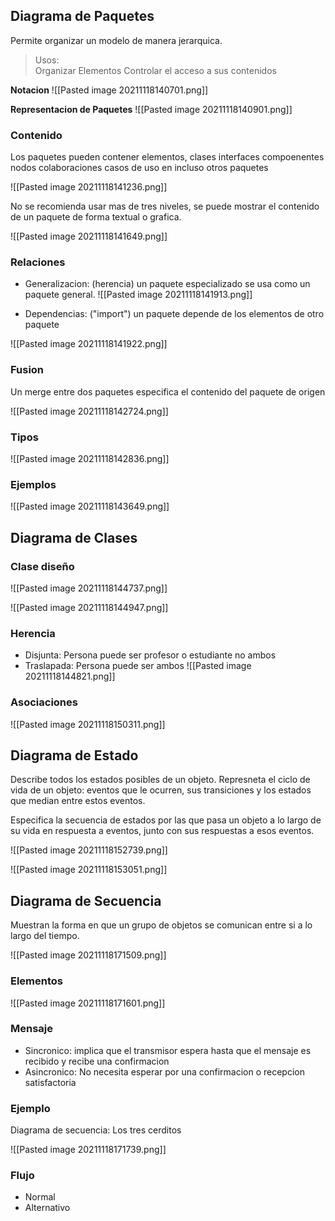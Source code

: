 ## Diagrama de Paquetes
Permite organizar un modelo de manera jerarquica.

> Usos:  
> Organizar Elementos
> Controlar el acceso a sus contenidos

**Notacion**
![[Pasted image 20211118140701.png]]

**Representacion de Paquetes**
![[Pasted image 20211118140901.png]]

### Contenido

Los paquetes pueden contener elementos, clases interfaces compoenentes nodos colaboraciones casos de uso en incluso otros paquetes

![[Pasted image 20211118141236.png]]

No se recomienda usar mas de tres niveles, se puede mostrar el contenido de un paquete de forma textual o grafica.

![[Pasted image 20211118141649.png]]


### Relaciones
- Generalizacion: (herencia) un paquete especializado se usa como un paquete general.
![[Pasted image 20211118141913.png]]

- Dependencias: ("import") un paquete depende de los elementos de otro paquete

![[Pasted image 20211118141922.png]]

### Fusion
Un merge entre dos paquetes especifica el contenido del paquete de origen

![[Pasted image 20211118142724.png]]

### Tipos
![[Pasted image 20211118142836.png]]

### Ejemplos
![[Pasted image 20211118143649.png]]

## Diagrama de Clases

### Clase diseño
![[Pasted image 20211118144737.png]]

![[Pasted image 20211118144947.png]]

### Herencia
- Disjunta: Persona puede ser profesor o estudiante no ambos
- Traslapada: Persona puede ser ambos
![[Pasted image 20211118144821.png]]


### Asociaciones
![[Pasted image 20211118150311.png]]


## Diagrama de Estado
Describe todos los estados posibles de un objeto. Represneta el ciclo de vida de un objeto: eventos que le ocurren, sus transiciones y los estados que median entre estos eventos.

Especifica la secuencia de estados por las que pasa un objeto a lo largo de su vida en respuesta a eventos, junto con sus respuestas a esos eventos. 

![[Pasted image 20211118152739.png]]


![[Pasted image 20211118153051.png]]


## Diagrama de Secuencia
Muestran la forma en que un grupo de objetos se comunican entre si a lo largo del tiempo.

![[Pasted image 20211118171509.png]]

### Elementos
![[Pasted image 20211118171601.png]]

### Mensaje
- Sincronico: implica que el transmisor espera hasta que el mensaje es recibido y recibe una confirmacion
- Asincronico: No necesita esperar por una confirmacion o recepcion satisfactoria

### Ejemplo
Diagrama de secuencia: Los tres cerditos

![[Pasted image 20211118171739.png]]

### Flujo
- Normal
- Alternativo